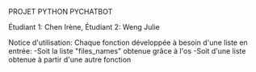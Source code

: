 PROJET PYTHON PYCHATBOT

Étudiant 1: Chen Irène,
Étudiant 2: Weng Julie

Notice d'utilisation:
Chaque fonction développée à besoin d'une liste en entrée:
-Soit la liste "files_names" obtenue grâce à l'os
-Soit d'une liste obtenue à partir d'une autre fonction